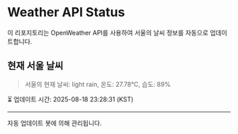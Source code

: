 
# Weather API Status

이 리포지토리는 OpenWeather API를 사용하여 서울의 날씨 정보를 자동으로 업데이트합니다.

## 현재 서울 날씨
> 서울의 현재 날씨: light rain, 온도: 27.78°C, 습도: 89%

⏳ 업데이트 시간: 2025-08-18 23:28:31 (KST)

---
자동 업데이트 봇에 의해 관리됩니다.
